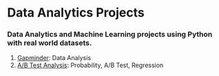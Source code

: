 # Data Analytics Projects

### Data Analytics and Machine Learning projects using Python with real world datasets.

1. [Gapminder](https://github.com/currentco/data-analytics/tree/main/gapminder): Data Analysis
2. [A/B Test Analysis](https://github.com/currentco/data-analytics/tree/main/ab-testing): Probability, A/B Test, Regression
